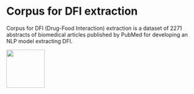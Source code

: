 # Corpus for DFI extraction

Corpus for DFI (Drug-Food Interaction) extraction is a dataset of 2271 abstracts of biomedical articles published by PubMed for developing an NLP model extracting DFI.

<img src= 'https://user-images.githubusercontent.com/75958220/104395745-c1321780-558c-11eb-9121-2fa7895c56ff.png' width='100' height='100'>

